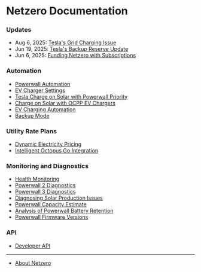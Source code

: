 # Netzero Documentation

### Updates
 - Aug 6, 2025: [Tesla's Grid Charging Issue](https://docs.netzero.energy/docs/tesla/2025-08/GridChargingIssue)
 - Jun 19, 2025: [Tesla's Backup Reserve Update](https://www.netzero.energy/docs/backup_reserve_update)
 - Jun 6, 2025: [Funding Netzero with Subscriptions](https://www.netzero.energy/docs/subscription)

### Automation

- [Powerwall Automation](https://www.netzero.energy/docs/automation)
- [EV Charger Settings](https://www.netzero.energy/docs/ev_charger_settings)
- [Tesla Charge on Solar with Powerwall Priority](https://www.netzero.energy/docs/charge_on_solar_tesla)
- [Charge on Solar with OCPP EV Chargers](https://www.netzero.energy/docs/charge_on_solar)
- [EV Charging Automation](https://www.netzero.energy/docs/ev_charger_start_stop)
- [Backup Mode](https://www.netzero.energy/docs/backup_mode)

### Utility Rate Plans

- [Dynamic Electricity Pricing](https://www.netzero.energy/docs/tariffs)
- [Intelligent Octopus Go Integration](https://www.netzero.energy/docs/intelligent_octopus_go)

### Monitoring and Diagnostics

- [Health Monitoring](https://www.netzero.energy/docs/alerting)
- [Powerwall 2 Diagnostics](https://www.netzero.energy/docs/diagnostics/powerwall2)
- [Powerwall 3 Diagnostics](https://www.netzero.energy/docs/diagnostics/powerwall3)
- [Diagnosing Solar Production Issues](https://www.netzero.energy/docs/diagnostics/solar_production)
- [Powerwall Capacity Estimate](https://www.netzero.energy/docs/capacity_estimate)
- [Analysis of Powerwall Battery Retention](https://www.netzero.energy/content/2025-02/powerwall-analysis)
- [Powerwall Firmware Versions](https://www.netzero.energy/firmware_versions)

### API

- [Developer API](https://www.netzero.energy/docs/api)

---

- [About Netzero](https://www.netzero.energy)
